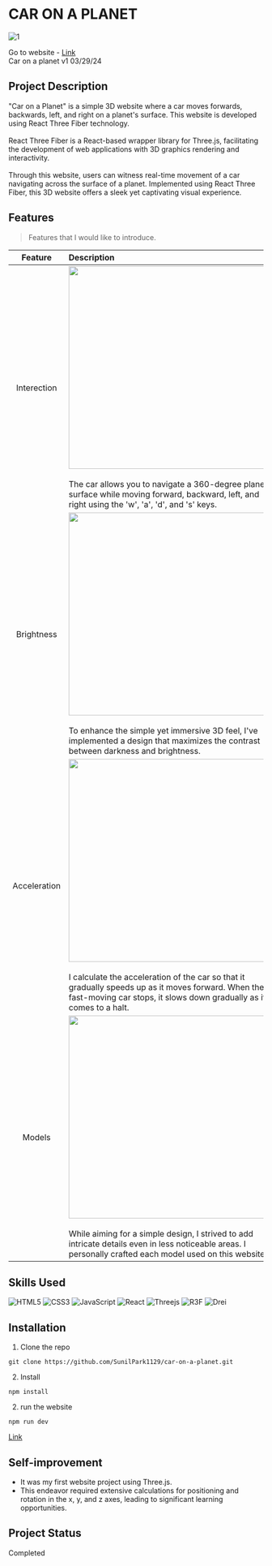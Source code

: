 # CAR ON A PLANET
![1](https://github.com/SunilPark1129/car-on-a-planet/assets/106734133/00166e5e-a09b-4df0-86df-a3483e9fd7bd)

Go to website - [Link](https://carplanet.netlify.app/)<br>
Car on a planet v1 03/29/24

## Project Description

"Car on a Planet" is a simple 3D website where a car moves forwards, backwards, left, and right on a planet's surface. This website is developed using React Three Fiber technology.<br /><br/>
React Three Fiber is a React-based wrapper library for Three.js, facilitating the development of web applications with 3D graphics rendering and interactivity.<br /><br/>
Through this website, users can witness real-time movement of a car navigating across the surface of a planet. Implemented using React Three Fiber, this 3D website offers a sleek yet captivating visual experience.

## Features
> Features that I would like to introduce.

|Feature|Description|
|:--:|:--|
|Interection|<img src="https://github.com/SunilPark1129/car-on-a-planet/assets/106734133/844e823e-8c57-4c50-ab62-4684fe8a5b57" height="400"><br><br>The car allows you to navigate a 360-degree planet surface while moving forward, backward, left, and right using the 'w', 'a', 'd', and 's' keys.|
|Brightness|<img src="https://github.com/SunilPark1129/car-on-a-planet/assets/106734133/fff1616f-fb93-498d-9dae-9219cddfa2bd" height="400"><br><br>To enhance the simple yet immersive 3D feel, I've implemented a design that maximizes the contrast between darkness and brightness.|
|Acceleration|<img src="https://github.com/SunilPark1129/car-on-a-planet/assets/106734133/e68b363e-2a3d-495d-8f61-f911a0e9b19d" height="400"><br><br>I calculate the acceleration of the car so that it gradually speeds up as it moves forward. When the fast-moving car stops, it slows down gradually as it comes to a halt.|
|Models|<img src="https://github.com/SunilPark1129/car-on-a-planet/assets/106734133/998f3e9b-aa07-45cc-bad6-5a650ad77949" height="400"><br><br>While aiming for a simple design, I strived to add intricate details even in less noticeable areas. I personally crafted each model used on this website.|

## Skills Used

![HTML5](https://img.shields.io/badge/html5-%23E34F26.svg?style=for-the-badge&logo=html5&logoColor=white) ![CSS3](https://img.shields.io/badge/css3-%231572B6.svg?style=for-the-badge&logo=css3&logoColor=white) ![JavaScript](https://img.shields.io/badge/javascript-%23323330.svg?style=for-the-badge&logo=javascript&logoColor=%23F7DF1E) ![React](https://img.shields.io/badge/react-%2320232a.svg?style=for-the-badge&logo=react&logoColor=%2361DAFB) ![Threejs](https://img.shields.io/badge/threejs-black?style=for-the-badge&logo=three.js&logoColor=white) ![R3F](https://img.shields.io/badge/r3f-black?style=for-the-badge&logo=three.js&logoColor=white) ![Drei](https://img.shields.io/badge/drei-black?style=for-the-badge&logo=three.js&logoColor=white)
## Installation
1. Clone the repo
```
git clone https://github.com/SunilPark1129/car-on-a-planet.git
```
2. Install
```
npm install
```
2. run the website
```
npm run dev
```
[Link](https://carplanet.netlify.app/)

## Self-improvement

- It was my first website project using Three.js.
- This endeavor required extensive calculations for positioning and rotation in the x, y, and z axes, leading to significant learning opportunities.

## Project Status
Completed
